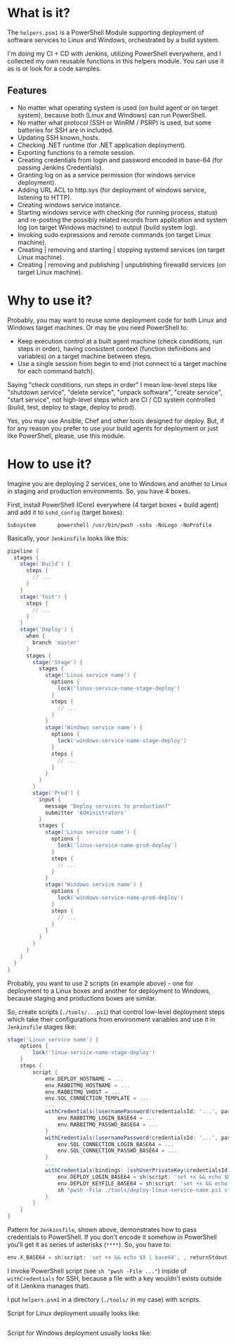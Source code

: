 # What is it?

The `helpers.psm1` is a PowerShell Module supporting deployment of software services to Linux and Windows, orchestrated by a build system.

I'm doing my CI + CD with Jenkins, utilizing PowerShell everywhere, and I collected my own reusable functions in this helpers module. You can use it as is or look for a code samples.

## Features

- No matter what operating system is used (on build agent or on target system), because both (Linux and Windows) can run PowerShell.
- No matter what protocol (SSH or WinRM / PSRP) is used, but some batteries for SSH are in included.
- Updating SSH known_hosts.
- Checking .NET runtime (for .NET application deployment).
- Exporting functions to a remote session.
- Creating credentials from login and password encoded in base-64 (for passing Jenkins Credentials).
- Granting log on as a service permission (for windows service deployment).
- Adding URL ACL to http.sys (for deployment of windows service, listening to HTTP).
- Creating windows service instance.
- Starting windows service with checking (for running process, status) and re-posting the possibly related records from application and system log (on target Windows machine) to output (build system log).
- Invoking sudo expressions and remote commands (on target Linux machine).
- Creating | removing and starting | stopping systemd services (on target Linux machine).
- Creating | removing and publishing | unpublishing firewalld services (on target Linux machine).

# Why to use it?

Probably, you may want to reuse some deployment code for both Linux and Windows target machines. Or may be you need PowerShell to:

- Keep execution control at a built agent machine (check conditions, run steps in order), having consistent context (function definitions and variables) on a target machine between steps.
- Use a single session from begin to end (not connect to a target machine for each command batch).

Saying "check conditions, run steps in order" I mean low-level steps like "shutdown service", "delete service", "unpack software", "create service", "start service", not high-level steps which are CI / CD system controlled (build, test, deploy to stage, deploy to prod).

Yes, you may use Ansible, Chef and other tools designed for deploy. But, if for any reason you prefer to use your build agents for deployment or just like PowerShell, please, use this module.

# How to use it?

Imagine you are deploying 2 services, one to Windows and another to Linux in staging and production environments. So, you have 4 boxes.

First, install PowerShell (Core) everywhere (4 target boxes + build agent) and add it to `sshd_config` (target boxes):

```
Subsystem       powershell /usr/bin/pwsh -sshs -NoLogo -NoProfile
```

Basically, your `Jenkinsfile` looks like this:

```groovy
pipeline {
  stages {
    stage('Build') {
      steps {
        // ...
      }
    }
    stage('Test') {
      steps {
        // ...
      }
    }
    stage('Deploy') {
      when {
        branch 'master'
      }
      stages {
        stage('Stage') {
          stages {
            stage('Linux service name') {
              options {
                lock('linux-service-name-stage-deploy')
              }
              steps {
                // ...
              }
            }
            stage('Windows service name') {
              options {
                lock('windows-service-name-stage-deploy')
              }
              steps {
                // ...
              }
            }
          }
        }
        stage('Prod') {
          input {
            message "Deploy services to production?"
            submitter 'Administrators'
          }
          stages {
            stage('Linux service name') {
              options {
                lock('linux-service-name-prod-deploy')
              }
              steps {
                // ...
              }
            }
            stage('Windows service name') {
              options {
                lock('windows-service-name-prod-deploy')
              }
              steps {
                // ...
              }
            }
          }
        }
      }
    }
  }
}
```

Probably, you want to use 2 scripts (in example above) - one for deployment to a Linux boxes and another for deployment to Windows, because staging and productions boxes are similar.

So, create scripts (`./tools/...ps1`) that control low-level deployment steps which take their configurations from environment variables and use it in `Jenkinsfile` stages like:

```groovy
stage('Linux service name') {
    options {
        lock('linux-service-name-stage-deploy')
    }
    steps {
        script {
            env.DEPLOY_HOSTNAME = ...
            env.RABBITMQ_HOSTNAME = ...
            env.RABBITMQ_VHOST = ...
            env.SQL_CONNECTION_TEMPLATE = ...
            ...
            withCredentials([usernamePassword(credentialsId: '...', passwordVariable: 'RABBITMQ_PASSWD', usernameVariable: 'RABBITMQ_LOGIN')]) {
                env.RABBITMQ_LOGIN_BASE64 = ...
                env.RABBITMQ_PASSWD_BASE64 = ...
            }
            withCredentials([usernamePassword(credentialsId: '...', passwordVariable: 'SQL_CONNECTION_PASSWD', usernameVariable: 'SQL_CONNECTION_LOGIN')]) {
                env.SQL_CONNECTION_LOGIN_BASE64 = ...
                env.SQL_CONNECTION_PASSWD_BASE64 = ...
            }
            ...
            withCredentials(bindings: [sshUserPrivateKey(credentialsId: '...', keyFileVariable: 'DEPLOY_KEYFILE', usernameVariable: 'DEPLOY_LOGIN')]) {
                env.DEPLOY_LOGIN_BASE64 = sh(script: 'set +x && echo $DEPLOY_LOGIN | base64', , returnStdout: true).trim()
                env.DEPLOY_KEYFILE_BASE64 = sh(script: 'set +x && echo $DEPLOY_KEYFILE | base64', , returnStdout: true).trim()
                sh "pwsh -File ./tools/deploy-linux-service-name.ps1 stage"
            }
        }
    }
}
```

Pattern for `Jenkinsfile`, shown above, demonstrates how to pass credentials to PowerShell. If you don't encode it somehow in PowerShell you'll get it as series of asterisks (`****`). So, you have to:

```groovy
env.X_BASE64 = sh(script: 'set +x && echo $X | base64', , returnStdout: true).trim()
```

I invoke PowerShell script (see `sh "pwsh -File ..."`) inside of `withCredentials` for SSH, because a file with a key wouldn't exists outside of it (Jenkins manages that).

I put `helpers.psm1` in a directory (`./tools/` in my case) with scripts.

Script for Linux deployment usually looks like:

```powershell

```

Script for Windows deployment usually looks like:

```powershell

```

